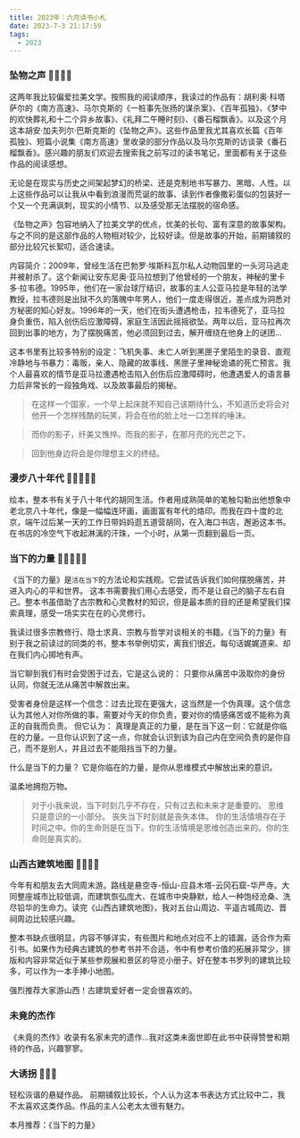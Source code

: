 ```yaml
---
title: 2023年｜六月读书小札
date: 2023-7-3 21:17:59
tags:
  - 2023
---
```


### 坠物之声 🌟🌟🌟🌟

这两年我比较偏爱拉美文学。按照我的阅读顺序，我读过的作品有：胡利奥·科塔萨尔的《南方高速》、马尔克斯的《一桩事先张扬的谋杀案》、《百年孤独》、《梦中的欢快葬礼和十二个异乡故事》、《礼拜二午睡时刻》、《番石榴飘香》。以及这个月这本胡安·加夫列尔·巴斯克斯的《坠物之声》。这些作品里我尤其喜欢长篇《百年孤独》、短篇小说集《南方高速》里收录的部分作品以及马尔克斯的访谈录《番石榴飘香》。感兴趣的朋友们欢迎去搜索我之前写过的读书笔记，里面都有关于这些作品的阅读感想。

无论是在现实与历史之间架起梦幻的桥梁、还是克制地书写暴力、黑暗、人性。以上这些作品可以让我从中看到浪漫而荒诞的故事、读到作者像撒彩蛋似的包装好一个又一个充满讽刺，现实的小情节、以及感受那无法摆脱的宿命感。

《坠物之声》包容地纳入了拉美文学的优点，优美的长句、富有深意的故事架构。与之不同的是这部作品的人物相对较少，比较好读。但是故事的开始，前期铺叙的部分比较冗长絮叨，适合速读。

内容简介：2009年，曾经生活在巴勃罗·埃斯科瓦尔私人动物园里的一头河马逃走并被射杀了。这个新闻让安东尼奥·亚马拉想到了他曾经的一个朋友，神秘的里卡多·拉韦德。1995年，他们在一家台球厅结识，故事的主人公亚马拉是年轻的法学教授，拉韦德则是出狱不久的落魄中年男人，他们一度走得很近，差点成为洞悉对方秘密的知心好友。1996年的一天，他们在街头遭遇枪击，拉韦德死了，亚马拉身负重伤，陷入创伤后应激障碍，家庭生活因此摇摇欲坠。两年以后，亚马拉再次回到出事的地方，为了摆脱痛苦，他必须回到过去，解开缠绕在他身上的谜团...

这本书里有比较多特别的设定：飞机失事、未亡人听到黑匣子里陌生的录音、直观冷静地与书暴力：毒贩，亲人、隐藏的故事线、黑匣子里神秘诡谲的死亡预言。我个人最喜欢的情节是亚马拉遭遇枪击陷入创伤后应激障碍时，他遭遇爱人的语言暴力后非常长的一段独角戏、以及故事最后的揭秘。

> 在这样一个国家，一个早上起床就不知自己该期待什么，不知道历史将会对他开一个怎样残酷的玩笑，将会在他的脸上吐一口怎样的唾沫。

>而你的影子，纤美又憔悴。而我的影子，在那月亮的光芒之下。

> 回到他身边将会是你理想主义的终结。

### 漫步八十年代 🌟🌟🌟🌟🌟

绘本，整本书有关于八十年代的胡同生活。作者用成熟简单的笔触勾勒出他想象中老北京八十年代，像是一幅幅连环画，画面富有年代的烙印。而我在四十度的北京，端午过后某一天的工作日带妈妈逛五道营胡同，在入海口书店，邂逅这本书。在书店的冷空气下收起淋漓的汗珠，一个小时，从第一页翻到最后一页。

### 当下的力量 🌟🌟🌟🌟🌟

《当下的力量》是`活在当下`的方法论和实践观。它尝试告诉我们如何摆脱痛苦，并进入内心的平和世界。
这本书需要我们用心去感受，而不是让自己的脑子左右自己。整本书虽借助了古宗教和心灵教材的知识，但是最本质的目的还是希望我们探索真理，感受一场实实在在的心灵修行。

我读过很多宗教修行、隐士求真、宗教与哲学对谈相关的书籍。《当下的力量》有别于我之前读过的同类的书，整本书举例切实，离我们很近。每句话娓娓道来、却在我们内心掷地有声。

当它聊到我们有时会受困于过去，它是这么说的：
只要你从痛苦中汲取你的身份认同，你就无法从痛苦中解救出来。

受害者身份是这样一个信念：过去比现在更强大，这当然是一个伪真理。这个信念认为其他人对你所做的事，需要对今天的你负责，要对你的情感痛苦或不能称为真正的自我而负责。
但它认为：
真理是真正的力量，是在当下这一刻：它就是你临在的力量。一旦你认识到了这一点，你就会认识到该为自己内在空间负责的是你自己，而不是别人，并且过去不能阻挡当下的力量。

什么是当下的力量？
它是你临在的力量，是你从思维模式中解放出来的意识。

温柔地拥抱万物。

> 对于小我来说，当下时刻几乎不存在，只有过去和未来才是重要的。
> 思维只是意识的一小部分。
> 丧失当下时刻就是丧失本体。
> 你的生活情境存在于时间之中。你的生命则是在当下。你的生活情境是思维创造出来的。你的生命则是真实的。

### 山西古建筑地图 🌟🌟🌟🌟

今年有和朋友去大同周末游。路线是悬空寺-恒山-应县木塔-云冈石窟-华严寺。大同整座城市比较低调，而建筑恢弘庞大、在城市中央静默，给人一种饱经沧桑、洗尽铅华的生命力。读完《山西古建筑地图》，我对五台山周边、平遥古城周边、晋祠周边比较感兴趣。

整本书缺点很明显，内容不够详实，有些图片和地点对应不上的错漏，适合作为索引书。如果作为经典古建筑的参考书并不合适，书中有参考价值的拓展非常少，排版和内容非常近似于某些参观展和景区的导览小册子。好在整本书罗列的建筑比较多，可以作为一本手捧小地图。

强烈推荐大家游山西！古建筑爱好者一定会很喜欢的。

### 未竟的杰作 

《未竟的杰作》收录有名家未完的遗作...我对这类未面世即在此书中获得赞誉和期待的作品，兴趣寥寥。

### 大诱拐 🌟🌟🌟

轻松诙谐的悬疑作品。
前期铺叙比较长，个人认为这本书表达方式比较中二，我不太喜欢这类作品。作品的主人公老太太很有魅力。

本月推荐：《当下的力量》